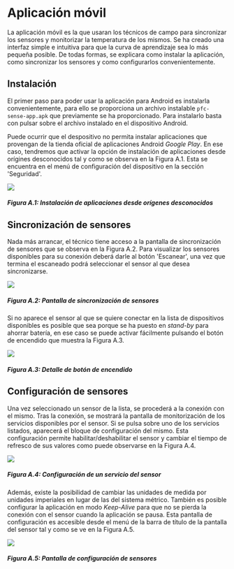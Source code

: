 # Aplicación móvil

La aplicación móvil es la que usaran los técnicos de campo para sincronizar los sensores y monitorizar la temperatura de los mismos. Se ha creado una interfaz simple e intuitiva para que la curva de aprendizaje sea lo más pequeña posible. De todas formas, se explicara como instalar la aplicación, como sincronizar los sensores y como configurarlos convenientemente.

## Instalación

El primer paso para poder usar la aplicación para Android es instalarla convenientemente, para ello se proporciona un archivo instalable ```pfc-sense-app.apk``` que previamente se ha proporcionado. Para instalarlo basta con pulsar sobre el archivo instalado en el dispositivo Android. 

Puede ocurrir que el despositivo no permita instalar aplicaciones que provengan de la tienda oficial de aplicaciones Android *Google Play*. En ese caso, tendremos que activar la opción de instalación de aplicaciones desde orígines desconocidos tal y como se observa en la Figura A.1. Esta se encuentra en el menú de configuración del dispositivo en la sección 'Seguridad'.

![](./imagenes/configuracion_origenes_desconocidos.png)
##### Figura A.1: Instalación de aplicaciones desde orígenes desconocidos


## Sincronización de sensores

Nada más arrancar, el técnico tiene acceso a la pantalla de sincronización de sensores que se observa en la Figura A.2. Para visualizar los sensores disponibles para su conexión deberá darle al botón 'Escanear', una vez que termina el escaneado podrá seleccionar el sensor al que desea sincronizarse.

![](./imagenes/pantalla_sincronizacion_sensores.png)
##### Figura A.2: Pantalla de sincronización de sensores

Si no aparece el sensor al que se quiere conectar en la lista de dispositivos disponibles es posible que sea porque se ha puesto en *stand-by* para ahorrar batería, en ese caso se puede activar fácilmente pulsando el botón de encendido que muestra la Figura A.3.

![](./imagenes/sensortag_detalle_boton.jpg)
##### Figura A.3: Detalle de botón de encendido

## Configuración de sensores

Una vez seleccionado un sensor de la lista, se procederá a la conexión con el mismo. Tras la conexión, se mostrará la pantalla de monitorización de los servicios disponibles por el sensor. Si se pulsa sobre uno de los servicios listados, aparecerá el bloque de configuración del mismo. Esta configuración permite habilitar/deshabilitar el sensor y cambiar el tiempo de refresco de sus valores como puede observarse en la Figura A.4.

![](./imagenes/configuracion_servicio_sensor.png)
##### Figura A.4: Configuración de un servicio del sensor


Además, existe la posibilidad de cambiar las unidades de medida por unidades imperiales en lugar de las del sistema métrico. También es posible configurar la aplicación en modo *Keep-Alive* para que no se pierda la conexión con el sensor cuando la aplicación se pausa. Esta pantalla de configuración es accesible desde el menú de la barra de título de la pantalla del sensor tal y como se ve en la Figura A.5.

![](./imagenes/configuracion_sensor.png)
##### Figura A.5: Pantalla de configuración de sensores